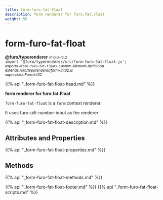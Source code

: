 ```yaml
---
title: form-furo-fat-float
description: form renderer for furo.fat.Float
weight: 50
---
```


# form-furo-fat-float
**@furo/typerenderer** <small>v1.0.0-rc.2</small>
<br>`import '@furo/typerenderer/src/form-furo-fat-float.js';`<small>
<br>exports `<form-furo-fat-float>` custom-element-definition
<br>extends */src/typerenderer/form-int32.js*
<br>superclass *FormInt32*</small>

{{% api "_form-furo-fat-float-head.md" %}}

**form renderer for furo.fat.Float**

`form-furo-fat-float` is a `form` context renderer.

It uses furo-ui5-number-input as the renderer

{{% api "_form-furo-fat-float-description.md" %}}


## Attributes and Properties
{{% api "_form-furo-fat-float-properties.md" %}}



## Methods
{{% api "_form-furo-fat-float-methods.md" %}}





{{% api "_form-furo-fat-float-footer.md" %}}
{{% api "_form-furo-fat-float-scripts.md" %}}
